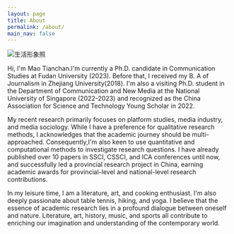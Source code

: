 ```yaml
---
layout: page
title: About
permalink: /about/
main_nav: false
---
```

![生活形象照](https://github.com/maotianchan/maotianchan.github.io/assets/151717333/a1cd09e2-490d-4870-a59b-bb4c7b25acf5)



Hi, I'm Mao Tianchan.I'm currently a Ph.D. candidate in Communication Studies at Fudan University (2023). Before that, I received my B. A of Journalism in Zhejiang University(2018). I'm also a visiting Ph.D. student in the Department of Communication and New Media at the National University of Singapore (2022-2023) and recognized as the China Association for Science and Technology Young Scholar in 2022.

My recent research primarily focuses on platform studies, media industry, and media sociology. While I have a preference for qualitative research methods, I acknowledges that the academic journey should be multi-approached. Consequently,I'm also keen to use quantitative and computational methods to investigate research questions. I have  already published over 10 papers in SSCI, CSSCI, and ICA conferences until now, and successfully led a provincial research project in China, earning academic awards for  provincial-level and national-level research contributions.

In my leisure time, I am a literature, art, and cooking enthusiast. I'm also deeply passionate about table tennis, hiking, and yoga. I believe that the essence of academic research lies in a profound dialogue between oneself and nature. Literature, art, history, music, and sports all contribute to enriching our imagination and understanding of the contemporary world.
 



[centrarium]: https://github.com/bencentra/centrarium
[bencentra]: http://bencentra.com
[jekyll]: https://github.com/jekyll/jekyll
